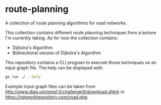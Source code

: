 # route-planning

A collection of route planning algorithms for road networks.

This collection contains different route planning techniques from a lecture I'm currently taking. As for now the collection contains:

* Dijkstra's Algorithm
* Bidirectional version of Dijkstra's Algorithm

This repository contains a CLI program to execute those techniques on an input graph file. The help can be displayed with:

```sh
go run ./ --help
```

Example input graph files can be taken from <http://www.diag.uniroma1.it/challenge9/download.shtml> or <https://networkrepository.com/road.php>.
